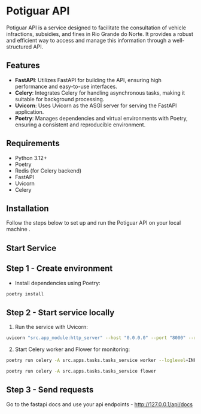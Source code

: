 # Potiguar API

Potiguar API is a service designed to facilitate the consultation of vehicle infractions, subsidies, and fines in Rio Grande do Norte. It provides a robust and efficient way to access and manage this information through a well-structured API.

## Features

- **FastAPI**: Utilizes FastAPI for building the API, ensuring high performance and easy-to-use interfaces.
- **Celery**: Integrates Celery for handling asynchronous tasks, making it suitable for background processing.
- **Uvicorn**: Uses Uvicorn as the ASGI server for serving the FastAPI application.
- **Poetry**: Manages dependencies and virtual environments with Poetry, ensuring a consistent and reproducible environment.

## Requirements

- Python 3.12+
- Poetry
- Redis (for Celery backend)
- FastAPI
- Uvicorn
- Celery

## Installation

Follow the steps below to set up and run the Potiguar API on your local machine .

## Start Service

## Step 1 - Create environment

- Install dependencies using Poetry:

```bash
poetry install
```

## Step 2 - Start service locally

1. Run the service with Uvicorn:

```bash
uvicorn "src.app_module:http_server" --host "0.0.0.0" --port "8000" --reload
```

2. Start Celery worker and Flower for monitoring:

```bash
poetry run celery -A src.apps.tasks.tasks_service worker --loglevel=INFO
```

```bash
poetry run celery -A src.apps.tasks.tasks_service flower
```



## Step 3 - Send requests

Go to the fastapi docs and use your api endpoints - http://127.0.0.1/api/docs


```
